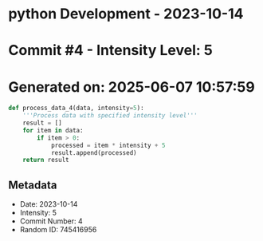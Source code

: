 ﻿# python Development - 2023-10-14
# Commit #4 - Intensity Level: 5
# Generated on: 2025-06-07 10:57:59
```python
def process_data_4(data, intensity=5):
    '''Process data with specified intensity level'''
    result = []
    for item in data:
        if item > 0:
            processed = item * intensity + 5
            result.append(processed)
    return result
```
## Metadata
- Date: 2023-10-14
- Intensity: 5
- Commit Number: 4
- Random ID: 745416956
